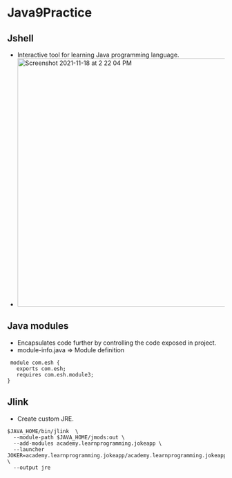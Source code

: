 # Java9Practice

## Jshell
 - Interactive tool for learning Java programming language.
 - <img width="575" alt="Screenshot 2021-11-18 at 2 22 04 PM" src="https://user-images.githubusercontent.com/33754197/142382844-1fba7429-7720-4d8c-986c-4bcb06147c07.png">

## Java modules
  - Encapsulates code further by controlling the code exposed in project.
  - module-info.java => Module definition 
 ```
  module com.esh {
	exports com.esh;
	requires com.esh.module3;
}
```
 
## Jlink
  - Create custom JRE.
  ```
  $JAVA_HOME/bin/jlink	\
	--module-path $JAVA_HOME/jmods:out \
	--add-modules academy.learnprogramming.jokeapp \
	--launcher JOKER=academy.learnprogramming.jokeapp/academy.learnprogramming.jokeapp.Main 	\
	--output jre

  ```
